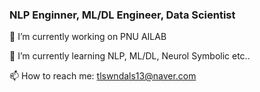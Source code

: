 ### NLP Enginner, ML/DL Engineer, Data Scientist

🔭 I’m currently working on PNU AILAB

🌱 I’m currently learning NLP, ML/DL, Neurol Symbolic etc..

📫 How to reach me: tlswndals13@naver.com

<!--
**ShinJM-maker/ShinJM-maker** is a ✨ _special_ ✨ repository because its `README.md` (this file) appears on your GitHub profile.

Here are some ideas to get you started:

- 🔭 I’m currently working on ...
- 🌱 I’m currently learning ...
- 👯 I’m looking to collaborate on ...
- 🤔 I’m looking for help with ...
- 💬 Ask me about ...
- 📫 How to reach me: ...
- 😄 Pronouns: ...
- ⚡ Fun fact: ...
-->
